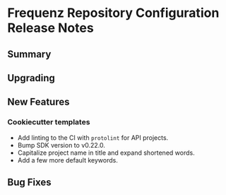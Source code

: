 # Frequenz Repository Configuration Release Notes

## Summary

<!-- Here goes a general summary of what this release is about -->

## Upgrading

<!-- Here goes notes on how to upgrade from previous versions, including deprecations and what they should be replaced with --> 

## New Features

### Cookiecutter templates

* Add linting to the CI with `protolint` for API projects.
* Bump SDK version to v0.22.0.
* Capitalize project name in title and expand shortened words.
* Add a few more default keywords.

## Bug Fixes

<!-- Here goes notable bug fixes that are worth a special mention or explanation -->
